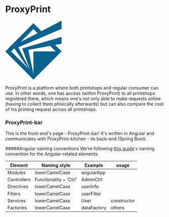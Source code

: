 # ProxyPrint


![alt text](assets/img/logo/logo_blue_dark.png "Beautiful logo!")

ProxyPrint is a platform where both printshops and regular consumer can use. In other words, one has access (within ProxyPrint) to all printshops registered there, which means one's not only able to make requests online (having to collect them phisically afterwards) but can also compare the cost of his printing request across all printshops.


### ProxyPrint-bar

This is the front-end's page - ProxyPrint-bar! It's written in Angular and communicates with ProxyPrint-kitchen - its back-end (Spring Boot). 


#####Angular naming conventions
We're following [this guide](https://github.com/mgechev/angularjs-style-guide)'s naming convention for the Angular-related elements:

Element | Naming style | Example | usage
----|------|----|--------
Modules | lowerCamelCase  | angularApp |
Controllers | Functionality + 'Ctrl'  | AdminCtrl |
Directives | lowerCamelCase  | userInfo |
Filters | lowerCamelCase | userFilter |
Services | lowerCamelCase | User | constructor
Factories | lowerCamelCase | dataFactory | others
